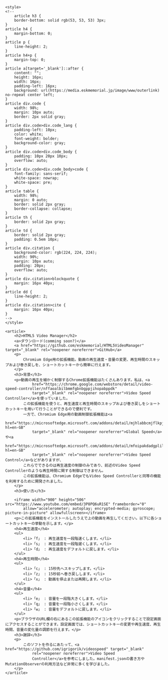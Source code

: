     <style>
    <!--
        article h3 {
        border-bottom: solid rgb(53, 53, 53) 3px;
    }
    article h4 {
        margin-bottom: 0;
    }
    article p {
        line-height: 2;
    }
    article h4+p {
        margin-top: 0;
    }
    article a[target='_blank']::after {
        content: "";
        height: 16px;
        width: 16px;
        padding-left: 16px;
        background: url(https://media.eskmemorial.jp/image/www/outerlink) no-repeat center left;
    }
    article div.code {
        width: 98%;
        margin: 10px auto;
        border: 2px solid gray;
    }
    article div.code>div.code_lang {
        padding-left: 10px;
        color: white;
        font-weight: bolder;
        background-color: gray;
    }
    article div.code>div.code_body {
        padding: 10px 20px 10px;
        overflow: auto;
    }
    article div.code>div.code_body>code {
        font-family: sans-serif;
        white-space: nowrap;
        white-space: pre;
    }
    article table {
        width: 98%;
        margin: 0 auto;
        border: solid 2px gray;
        border-collapse: collapse;
    }
    article th {
        border: solid 2px gray;
    }
    article td {
        border: solid 2px gray;
        padding: 0.5em 10px;
    }
    article div.citation {
        background-color: rgb(224, 224, 224);
        width: 90%;
        margin: 10px auto;
        padding: 20px;
        overflow: auto;
    }
    article div.citation>blockquote {
        margin: 16px 40px;
    }
    article dd {
        line-height: 2;
    }
    article div.citation>cite {
        margin: 16px 40px;
    }
    -->
    </style>
    
    <article>
        <h2>HTML5 Video Manager</h2>
        <a>ダウンロード(comming soon?)</a>
        <a href="https://github.com/eskmemorial/HTML5VideoManager" target="_blank" rel="noopener noreferrer">GitHub</a>
        <p>
            Chromium Edge用の拡張機能。動画の再生速度・音量の変更、再生時間のスキップおよび巻き戻しを、ショートカットキーから簡単に行えます。
        </p>
        <h3>背景</h3>
        <p>動画の再生を細かく制御するChrome拡張機能はたくさんあります。私は、<a
                href="https://chrome.google.com/webstore/detail/video-speed-controller/nffaoalbilbmmfgbnbgppjihopabppdk"
                target="_blank" rel="noopener noreferrer">Video Speed Controller</a>を使っていました。
            この拡張機能を使うと、再生速度と再生時間のスキップおよび巻き戻しをショートカットキーを用いて行うことができるので便利です。
            一方で、Chromium Edge用の動画制御拡張機能は<a
                href="https://microsoftedge.microsoft.com/addons/detail/mjhlabbcmjflkpjknnicihkfnmbdfced?hl=en-GB"
                target="_blank" rel="noopener noreferrer">Global Speed</a>や<a
                href="https://microsoftedge.microsoft.com/addons/detail/mfoipakdadgplilpebhnebgafaoofblh?hl=en-GB"
                target="_blank" rel="noopener noreferrer">Video Speed Control</a>などがありますが、
            これらでできるのは再生速度の制御のみであり、前述のVideo Speed Controllerのような再生時間に関する制御はできません。
            この拡張機能は、Chromium EdgeでもVideo Speed Controllerと同等の機能を利用するために開発されました。
        </p>
        <h3>使い方</h3>

        <iframe width="900" height="506" src="https://www.youtube.com/embed/3P8PQ6uR1SE" frameborder="0"
            allow="accelerometer; autoplay; encrypted-media; gyroscope; picture-in-picture" allowfullscreen></iframe>
        <p>この拡張機能をインストールしたうえで上の動画を再生してください。以下に各ショートカットキーの挙動を示します。</p>
        <h4>再生速度</h4>
        <ul>
            <li>「f」 : 再生速度を一段階速くします。</li>
            <li>「s」 : 再生速度を一段階遅くします。</li>
            <li>「d」 : 再生速度をデフォルトに戻します。</li>
        </ul>
        <h4>再生時間</h4>
        <ul>
            <li>「c」 : 15秒先へスキップします。</li>
            <li>「z」 : 15秒前へ巻き戻しします。</li>
            <li>「x」 : 動画を停止または再開します。</li>
        </ul>
        <h4>音量</h4>
        <ul>
            <li>「e」 : 音量を一段階大きくします。</li>
            <li>「q」 : 音量を一段階小さくします。</li>
            <li>「w」 : 音量をデフォルトに戻します。</li>
        </ul>
        <p>ブラウザのURL欄の右にあるこの拡張機能のアイコンをクリックすることで設定画面にアクセスすることができます。設定画面では、ショートカットキーの変更や再生速度、再生時間、音量の変化量の調節を行えます。</p>
        <h3>謝辞</h3>
        <p>
            このソフトを作るにあたって、<a href="https://github.com/igrigorik/videospeed" target="_blank"
                rel="noopener noreferrer">Video Speed
                Controller</a>を参考にしました。manifest.jsonの書き方やMutationObserverの利用方法など非常に多くを学びました。
        </p>
    </article>
